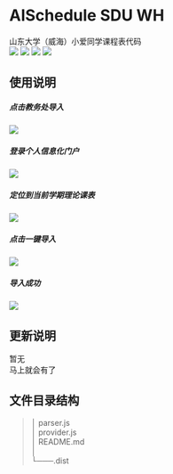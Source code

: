 # AISchedule SDU WH
山东大学（威海）小爱同学课程表代码  
![](https://img.shields.io/badge/%E5%BC%80%E5%8F%91%E8%80%85-yuzheng14-yellow)
![](https://img.shields.io/badge/dynamic/json?color=brightgreen&label=%E4%BD%BF%E7%94%A8%E4%BA%BA%E6%95%B0&query=%24.usedNum&url=https%3A%2F%2Fopen-schedule.ai.xiaomi.com%2Fapi%2Fcoder%3Ftb_id%3D11427)
![](https://img.shields.io/badge/dynamic/json?color=yellow&label=%E5%BC%80%E5%8F%91%E8%80%85&query=%24.coderName&url=https%3A%2F%2Fopen-schedule.ai.xiaomi.com%2Fapi%2Fcoder%3Ftb_id%3D11427)
[![](https://img.shields.io/badge/QQ%E7%BE%A4-653831786-important)](https://jq.qq.com/?_wv=1027&k=VvVwIsjE)

## 使用说明
##### 点击教务处导入
![](https://github-yuzheng14.oss-cn-beijing.aliyuncs.com/AISchedule-SDU-WH/1.png)
##### 登录个人信息化门户
![](https://github-yuzheng14.oss-cn-beijing.aliyuncs.com/AISchedule-SDU-WH/2.png)

##### 定位到当前学期理论课表

![](https://github-yuzheng14.oss-cn-beijing.aliyuncs.com/AISchedule-SDU-WH/3.jpg)

##### 点击一键导入

![](https://github-yuzheng14.oss-cn-beijing.aliyuncs.com/AISchedule-SDU-WH/4.png)

##### 导入成功

![](https://github-yuzheng14.oss-cn-beijing.aliyuncs.com/AISchedule-SDU-WH/5.png)

## 更新说明

暂无  
马上就会有了

## 文件目录结构
>│   parser.js  
>│   provider.js  
>│   README.md  
>│   
>└───.dist